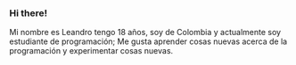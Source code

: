 ### Hi there! 
Mi nombre es Leandro tengo 18 años, soy de Colombia y actualmente soy estudiante de programación;
Me gusta aprender cosas nuevas acerca de la programación y experimentar cosas nuevas.


<!--
**xLeaan/xLeaan** is a ✨ _special_ ✨ repository because its `README.md` (this file) appears on your GitHub profile.

Here are some ideas to get you started:

- 🔭 I’m currently working on ...
- 🌱 I’m currently learning ...
- 👯 I’m looking to collaborate on ...
- 🤔 I’m looking for help with ...
- 💬 Ask me about ...
- 📫 How to reach me: ...
- 😄 Pronouns: ...
- ⚡ Fun fact: ...
-->
